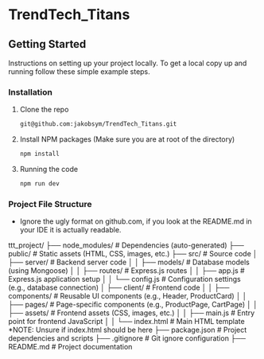 # TrendTech_Titans
## Getting Started

Instructions on setting up your project locally.
To get a local copy up and running follow these simple example steps.

### Installation

1. Clone the repo
   ```sh
   git@github.com:jakobsym/TrendTech_Titans.git
   ```
2. Install NPM packages (Make sure you are at root of the directory)
   ```sh
   npm install
   ```
3. Running the code
   ```sh
   npm run dev
   ```

### Project File Structure
* Ignore the ugly format on github.com, if you look at the README.md in your IDE it is actually readable.

ttt_project/
  ├── node_modules/       # Dependencies (auto-generated)
  ├── public/             # Static assets (HTML, CSS, images, etc.)
  ├── src/                # Source code
  │   ├── server/         # Backend server code
  │   │   ├── models/     # Database models (using Mongoose)
  │   │   ├── routes/     # Express.js routes
  │   │   ├── app.js      # Express.js application setup
  │   │   └── config.js   # Configuration settings (e.g., database connection)
  │   ├── client/         # Frontend code
  │   │   ├── components/ # Reusable UI components (e.g., Header, ProductCard)
  │   │   ├── pages/      # Page-specific components (e.g., ProductPage, CartPage)
  │   │   ├── assets/     # Frontend assets (CSS, images, etc.)
  │   │   ├── main.js     # Entry point for frontend JavaScript
  │   │   └── index.html  # Main HTML template *NOTE: Unsure if index.html should be here
  ├── package.json        # Project dependencies and scripts
  ├── .gitignore          # Git ignore configuration
  ├── README.md           # Project documentation
 
